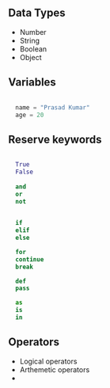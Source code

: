 ## Data Types
  - Number
  - String
  - Boolean
  - Object

## Variables

```Python

  name = "Prasad Kumar"
  age = 20 

```

## Reserve keywords
  ```Python

    True
    False
    
    and
    or
    not
    

    if
    elif 
    else 

    for
    continue
    break 

    def
    pass 

    as
    is
    in


  ```
## Operators
  - Logical operators
  - Arthemetic operators 
  - 

